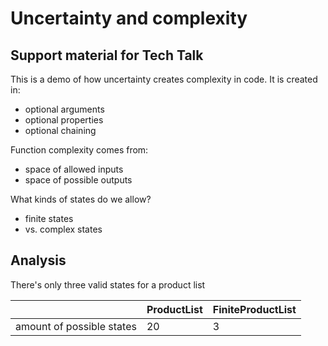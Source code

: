 # Uncertainty and complexity

## Support material for Tech Talk

This is a demo of how uncertainty creates complexity in code. It is created in:

- optional arguments
- optional properties
- optional chaining

Function complexity comes from:

- space of allowed inputs
- space of possible outputs

What kinds of states do we allow?

- finite states
- vs. complex states

## Analysis

There's only three valid states for a product list

|                           | ProductList | FiniteProductList |
| ------------------------- | ----------- | ----------------- |
| amount of possible states | 20          | 3                 |
